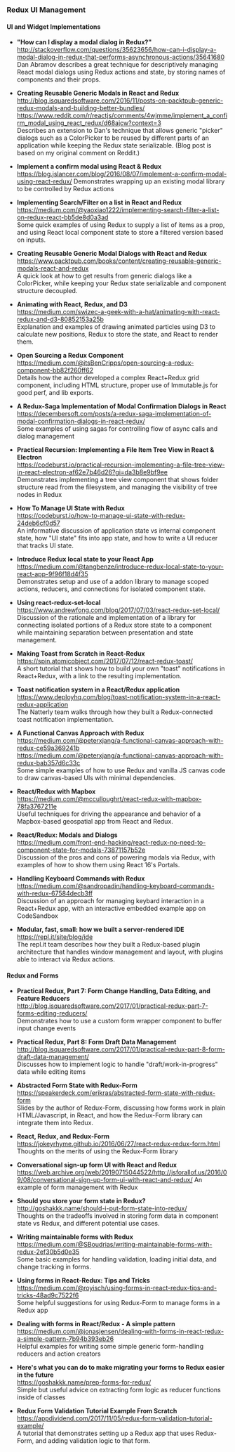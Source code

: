 ### Redux UI Management

#### UI and Widget Implementations

- **"How can I display a modal dialog in Redux?"**  
  http://stackoverflow.com/questions/35623656/how-can-i-display-a-modal-dialog-in-redux-that-performs-asynchronous-actions/35641680  
  Dan Abramov describes a great technique for descriptively managing React modal dialogs using Redux actions and state, by storing names of components and their props.

- **Creating Reusable Generic Modals in React and Redux**  
  http://blog.isquaredsoftware.com/2016/11/posts-on-packtpub-generic-redux-modals-and-building-better-bundles/  
  https://www.reddit.com/r/reactjs/comments/4wjmme/implement_a_confirm_modal_using_react_redux/d68ajcw?context=3  
  Describes an extension to Dan's technique that allows generic "picker" dialogs such as a ColorPicker to be reused by different parts of an application while keeping the Redux state serializable. (Blog post is based on my original comment on Reddit.)

- **Implement a confirm modal using React & Redux**  
  https://blog.jslancer.com/blog/2016/08/07/implement-a-confirm-modal-using-react-redux/
  Demonstrates wrapping up an existing modal library to be controlled by Redux actions

- **Implementing Search/Filter on a list in React and Redux**  
  https://medium.com/@yaoxiao1222/implementing-search-filter-a-list-on-redux-react-bb5de8d0a3ad  
  Some quick examples of using Redux to supply a list of items as a prop, and using React local component state to store a filtered version based on inputs.

- **Creating Reusable Generic Modal Dialogs with React and Redux**  
  https://www.packtpub.com/books/content/creating-reusable-generic-modals-react-and-redux  
  A quick look at how to get results from generic dialogs like a ColorPicker, while keeping your Redux state serializable and component structure decoupled.

- **Animating with React, Redux, and D3**  
  https://medium.com/swizec-a-geek-with-a-hat/animating-with-react-redux-and-d3-80852153a25b  
  Explanation and examples of drawing animated particles using D3 to calculate new positions, Redux to store the state, and React to render them.

- **Open Sourcing a Redux Component**  
  https://medium.com/@itsBenCripps/open-sourcing-a-redux-component-bb82f260ff62  
  Details how the author developed a complex React+Redux grid component, including HTML structure, proper use of Immutable.js for good perf, and lib exports.

- **A Redux-Saga Implementation of Modal Confirmation Dialogs in React**  
  https://decembersoft.com/posts/a-redux-saga-implementation-of-modal-confirmation-dialogs-in-react-redux/  
  Some examples of using sagas for controlling flow of async calls and dialog management

- **Practical Recursion: Implementing a File Item Tree View in React & Electron**  
  https://codeburst.io/practical-recursion-implementing-a-file-tree-view-in-react-electron-af62e7b46d26?gi=da3b8e9bf9ee  
  Demonstrates implementing a tree view component that shows folder structure read from the filesystem, and managing the visibility of tree nodes in Redux

- **How To Manage UI State with Redux**  
  https://codeburst.io/how-to-manage-ui-state-with-redux-24deb6cf0d57  
  An informative discussion of application state vs internal component state, how "UI state" fits into app state, and how to write a UI reducer that tracks UI state.

- **Introduce Redux local state to your React App**  
  https://medium.com/@tangbenze/introduce-redux-local-state-to-your-react-app-9f96f18d4f35  
  Demonstrates setup and use of a addon library to manage scoped actions, reducers, and connections for isolated component state.

- **Using react-redux-set-local**  
  https://www.andrewfong.com/blog/2017/07/03/react-redux-set-local/  
  Discussion of the rationale and implementation of a library for connecting isolated portions of a Redux store state to a component while maintaining separation between presentation and state management.

- **Making Toast from Scratch in React-Redux**  
  https://spin.atomicobject.com/2017/07/12/react-redux-toast/  
  A short tutorial that shows how to build your own "toast" notifications in React+Redux, with a link to the resulting implementation.

- **Toast notification system in a React/Redux application**  
  https://www.deployhq.com/blog/toast-notification-system-in-a-react-redux-application  
  The Natterly team walks through how they built a Redux-connected toast notification implementation.

- **A Functional Canvas Approach with Redux**  
  https://medium.com/@peterxjang/a-functional-canvas-approach-with-redux-ce59a369241b  
  https://medium.com/@peterxjang/a-functional-canvas-approach-with-redux-bab357d6c33c  
  Some simple examples of how to use Redux and vanilla JS canvas code to draw canvas-based UIs with minimal dependencies.

- **React/Redux with Mapbox**  
  https://medium.com/@mcculloughrt/react-redux-with-mapbox-78fa3767211e  
  Useful techniques for driving the appearance and behavior of a Mapbox-based geospatial app from React and Redux.

- **React/Redux: Modals and Dialogs**  
  https://medium.com/front-end-hacking/react-redux-no-need-to-component-state-for-modals-73871157b52e  
  Discussion of the pros and cons of powering modals via Redux, with examples of how to show them using React 16's Portals.

- **Handling Keyboard Commands with Redux**  
  https://medium.com/@sandropadin/handling-keyboard-commands-with-redux-67584decb3ff  
  Discussion of an approach for managing keybard interaction in a React+Redux app, with an interactive embedded example app on CodeSandbox

- **Modular, fast, small: how we built a server-rendered IDE**  
  https://repl.it/site/blog/ide  
  The repl.it team describes how they built a Redux-based plugin architecture that handles window management and layout, with plugins able to interact via Redux actions.

#### Redux and Forms

- **Practical Redux, Part 7: Form Change Handling, Data Editing, and Feature Reducers**  
  http://blog.isquaredsoftware.com/2017/01/practical-redux-part-7-forms-editing-reducers/  
  Demonstrates how to use a custom form wrapper component to buffer input change events

- **Practical Redux, Part 8: Form Draft Data Management**  
  http://blog.isquaredsoftware.com/2017/01/practical-redux-part-8-form-draft-data-management/  
  Discusses how to implement logic to handle "draft/work-in-progress" data while editing items

- **Abstracted Form State with Redux-Form**  
  https://speakerdeck.com/erikras/abstracted-form-state-with-redux-form  
  Slides by the author of Redux-Form, discussing how forms work in plain HTML/Javascript, in React, and how the Redux-Form library can integrate them into Redux.

- **React, Redux, and Redux-Form**  
  https://jokeyrhyme.github.io/2016/06/27/react-redux-redux-form.html  
  Thoughts on the merits of using the Redux-Form library

- **Conversational sign-up form UI with React and Redux**  
  https://web.archive.org/web/20190715044522/http://jsforallof.us/2016/09/08/conversational-sign-up-form-ui-with-react-and-redux/
  An example of form management with Redux

- **Should you store your form state in Redux?**  
  http://goshakkk.name/should-i-put-form-state-into-redux/  
  Thoughts on the tradeoffs involved in storing form data in component state vs Redux, and different potential use cases.

- **Writing maintainable forms with Redux**  
  https://medium.com/@SBoudrias/writing-maintainable-forms-with-redux-2ef30b5d0e35  
  Some basic examples for handling validation, loading initial data, and change tracking in forms.

- **Using forms in React-Redux: Tips and Tricks**  
  https://medium.com/@royisch/using-forms-in-react-redux-tips-and-tricks-48ad9c7522f6  
  Some helpful suggestions for using Redux-Form to manage forms in a Redux app

- **Dealing with forms in React/Redux - A simple pattern**  
  https://medium.com/@jonasjensen/dealing-with-forms-in-react-redux-a-simple-pattern-7b94b393eb26  
  Helpful examples for writing some simple generic form-handling reducers and action creators

- **Here's what you can do to make migrating your forms to Redux easier in the future**  
  https://goshakkk.name/prep-forms-for-redux/  
  Simple but useful advice on extracting form logic as reducer functions inside of classes

- **Redux Form Validation Tutorial Example From Scratch**  
  https://appdividend.com/2017/11/05/redux-form-validation-tutorial-example/  
  A tutorial that demonstrates setting up a Redux app that uses Redux-Form, and adding validation logic to that form.
